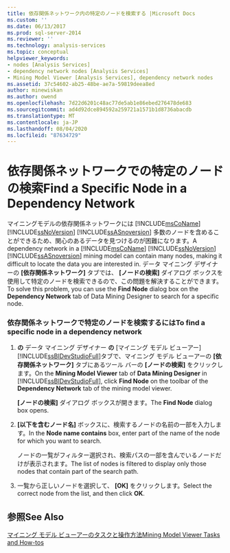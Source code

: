 ```yaml
---
title: 依存関係ネットワーク内の特定のノードを検索する |Microsoft Docs
ms.custom: ''
ms.date: 06/13/2017
ms.prod: sql-server-2014
ms.reviewer: ''
ms.technology: analysis-services
ms.topic: conceptual
helpviewer_keywords:
- nodes [Analysis Services]
- dependency network nodes [Analysis Services]
- Mining Model Viewer [Analysis Services], dependency network nodes
ms.assetid: 37c54602-ab25-48be-ae7a-59819deea8ed
author: minewiskan
ms.author: owend
ms.openlocfilehash: 7d22d6201c48ac77de5ab1e86ebed276478de683
ms.sourcegitcommit: ad4d92dce894592a259721a1571b1d8736abacdb
ms.translationtype: MT
ms.contentlocale: ja-JP
ms.lasthandoff: 08/04/2020
ms.locfileid: "87634729"
---
```

# <a name="find-a-specific-node-in-a-dependency-network"></a><span data-ttu-id="aed66-102">依存関係ネットワークでの特定のノードの検索</span><span class="sxs-lookup"><span data-stu-id="aed66-102">Find a Specific Node in a Dependency Network</span></span>
  <span data-ttu-id="aed66-103">マイニングモデルの依存関係ネットワークには [!INCLUDE[msCoName](../../includes/msconame-md.md)] [!INCLUDE[ssNoVersion](../../includes/ssnoversion-md.md)] [!INCLUDE[ssASnoversion](../../includes/ssasnoversion-md.md)] 多数のノードを含めることができるため、関心のあるデータを見つけるのが困難になります。</span><span class="sxs-lookup"><span data-stu-id="aed66-103">A dependency network in a [!INCLUDE[msCoName](../../includes/msconame-md.md)] [!INCLUDE[ssNoVersion](../../includes/ssnoversion-md.md)] [!INCLUDE[ssASnoversion](../../includes/ssasnoversion-md.md)] mining model can contain many nodes, making it difficult to locate the data you are interested in.</span></span> <span data-ttu-id="aed66-104">データ マイニング デザイナーの **[依存関係ネットワーク]** タブでは、 **[ノードの検索]** ダイアログ ボックスを使用して特定のノードを検索できるので、この問題を解決することができます。</span><span class="sxs-lookup"><span data-stu-id="aed66-104">To solve this problem, you can use the **Find Node** dialog box on the **Dependency Network** tab of Data Mining Designer to search for a specific node.</span></span>  
  
### <a name="to-find-a-specific-node-in-a-dependency-network"></a><span data-ttu-id="aed66-105">依存関係ネットワークで特定のノードを検索するには</span><span class="sxs-lookup"><span data-stu-id="aed66-105">To find a specific node in a dependency network</span></span>  
  
1.  <span data-ttu-id="aed66-106">**の** データ マイニング デザイナー **の** [マイニング モデル ビューアー] [!INCLUDE[ssBIDevStudioFull](../../includes/ssbidevstudiofull-md.md)]タブで、マイニング モデル ビューアーの **[依存関係ネットワーク]** タブにあるツール バーの **[ノードの検索]** をクリックします。</span><span class="sxs-lookup"><span data-stu-id="aed66-106">On the **Mining Model Viewer** tab of **Data Mining Designer** in [!INCLUDE[ssBIDevStudioFull](../../includes/ssbidevstudiofull-md.md)], click **Find Node** on the toolbar of the **Dependency Network** tab of the mining model viewer.</span></span>  
  
     <span data-ttu-id="aed66-107">**[ノードの検索]** ダイアログ ボックスが開きます。</span><span class="sxs-lookup"><span data-stu-id="aed66-107">The **Find Node** dialog box opens.</span></span>  
  
2.  <span data-ttu-id="aed66-108">**[以下を含むノード名]** ボックスに、検索するノードの名前の一部を入力します。</span><span class="sxs-lookup"><span data-stu-id="aed66-108">In the **Node name contains** box, enter part of the name of the node for which you want to search.</span></span>  
  
     <span data-ttu-id="aed66-109">ノードの一覧がフィルター選択され、検索パスの一部を含んでいるノードだけが表示されます。</span><span class="sxs-lookup"><span data-stu-id="aed66-109">The list of nodes is filtered to display only those nodes that contain part of the search path.</span></span>  
  
3.  <span data-ttu-id="aed66-110">一覧から正しいノードを選択して、 **[OK]** をクリックします。</span><span class="sxs-lookup"><span data-stu-id="aed66-110">Select the correct node from the list, and then click **OK**.</span></span>  
  
## <a name="see-also"></a><span data-ttu-id="aed66-111">参照</span><span class="sxs-lookup"><span data-stu-id="aed66-111">See Also</span></span>  
 [<span data-ttu-id="aed66-112">マイニング モデル ビューアーのタスクと操作方法</span><span class="sxs-lookup"><span data-stu-id="aed66-112">Mining Model Viewer Tasks and How-tos</span></span>](mining-model-viewer-tasks-and-how-tos.md)  
  
  
